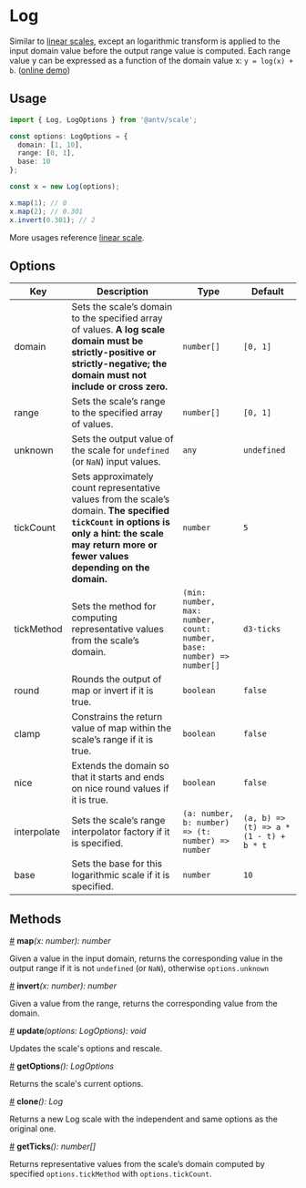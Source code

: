 # Log

Similar to [linear scales](./linear.md), except an logarithmic transform is applied to the input domain value before the output range value is computed. Each range value y can be expressed as a function of the domain value x: `y = log(x) + b`. ([online demo](https://observablehq.com/@pearmini/antv-scale#log))

## Usage

```ts
import { Log, LogOptions } from '@antv/scale';

const options: LogOptions = {
  domain: [1, 10],
  range: [0, 1],
  base: 10
};

const x = new Log(options);

x.map(1); // 0
x.map(2); // 0.301
x.invert(0.301); // 2
```

More usages reference [linear scale](./linear.md#usage).

## Options

| Key | Description | Type | Default|  
| ----| ----------- | -----| -------|
| domain | Sets the scale’s domain to the specified array of values. **A log scale domain must be strictly-positive or strictly-negative; the domain must not include or cross zero.**  | `number[]` | `[0, 1]` |
| range | Sets the scale’s range to the specified array of values. | `number[]` | `[0, 1]` |
| unknown | Sets the output value of the scale for `undefined` (or `NaN`) input values. | `any` | `undefined` |
| tickCount | Sets approximately count representative values from the scale’s domain. **The specified `tickCount` in options is only a hint: the scale may return more or fewer values depending on the domain.** | `number` | `5` |
| tickMethod | Sets the method for computing representative values from the scale’s domain. | `(min: number, max: number, count: number, base: number) => number[]` | `d3-ticks` |
| round | Rounds the output of map or invert if it is true. | `boolean` | `false` |
| clamp | Constrains the return value of map within the scale’s range if it is true. | `boolean` | `false` |
| nice | Extends the domain so that it starts and ends on nice round values if it is true. | `boolean` | `false` |
| interpolate | Sets the scale’s range interpolator factory if it is specified.  | `(a: number, b: number) => (t: number) => number` | `(a, b) => (t) => a * (1 - t) + b * t` |
| base | Sets the base for this logarithmic scale if it is specified. | `number` | `10` |

## Methods

<a name="log_map" href="#log_map">#</a> **map**<i>(x: number): number</i>

Given a value in the input domain, returns the corresponding value in the output range if it is not `undefined` (or `NaN`), otherwise `options.unknown`

<a name="log_invert" href="#log_invert">#</a> **invert**<i>(x: number): number</i>

Given a value from the range, returns the corresponding value from the domain.

<a name="log_update" href="#log_update">#</a> **update**<i>(options: LogOptions): void</i>

Updates the scale's options and rescale.

<a name="log_get_options" href="#log_get_options">#</a> **getOptions**<i>(): LogOptions</i>

Returns the scale's current options.

<a name="Log_clone" href="#Log_clone">#</a> **clone**<i>(): Log</i>

Returns a new Log scale with the independent and same options as the original one.

<a name="Log_get_ticks" href="#Log_get_ticks">#</a> **getTicks**<i>(): number[]</i>

Returns representative values from the scale’s domain computed by specified `options.tickMethod` with `options.tickCount`.
